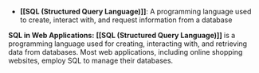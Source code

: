 - **[[SQL (Structured Query Language)]]**: A programming language used to create, interact with, and request information from a database

**SQL in Web Applications:** **[[SQL (Structured Query Language)]]** is a programming language used for creating, interacting with, and retrieving data from databases. Most web applications, including online shopping websites, employ SQL to manage their databases.